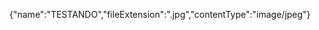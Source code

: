 {"name":"TESTANDO","fileExtension":".jpg","contentType":"image/jpeg"}                                                                                                                                                                                           